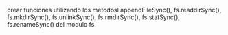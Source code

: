 crear funciones utilizando los metodosl appendFileSync(), fs.readdirSync(), fs.mkdirSync(), fs.unlinkSync(), fs.rmdirSync(), fs.statSync(), fs.renameSync() del modulo fs.